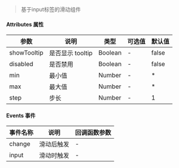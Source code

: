 > 基于input标签的滑动组件

#### Attributes 属性

参数 | 说明 | 类型 | 可选值 | 默认值
--- | --- | --- | --- | ---
showTooltip | 是否显示 tooltip | Boolean | - | false
disabled | 是否禁用 | Boolean | - | false
min | 最小值 | Number | - | *
max | 最大值 | Number | - | *
step | 步长 | Number | - | 1

#### Events 事件

事件名称 | 说明 | 回调函数参数
--- | --- | --- | 
change | 滑动后触发 | -
input | 滑动时触发 | -
